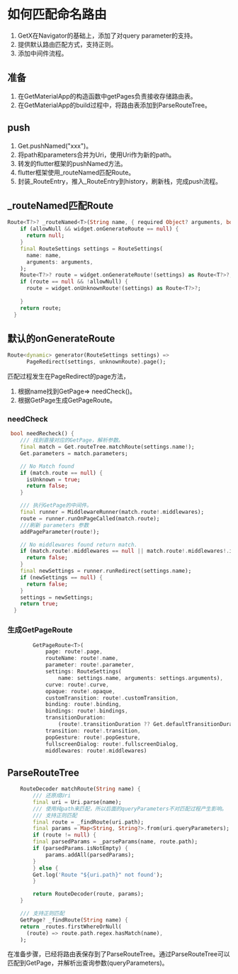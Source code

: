 # 如何匹配命名路由

1. GetX在Navigator的基础上，添加了对query parameter的支持。
2. 提供默认路由匹配方式，支持正则。
3. 添加中间件流程。

## 准备
1. 在GetMaterialApp的构造函数中getPages负责接收存储路由表。
2. 在GetMaterialApp的build过程中，将路由表添加到ParseRouteTree。

## push

1. Get.pushNamed("xxx")。
2. 将path和parameters合并为Uri，使用Uri作为新的path。
3. 转发的flutter框架的pushNamed方法。
4. flutter框架使用_routeNamed匹配Route。
5. 封装_RouteEntry，推入_RouteEntry到history，刷新栈，完成push流程。

## _routeNamed匹配Route

```dart
Route<T?>? _routeNamed<T>(String name, { required Object? arguments, bool allowNull = false }) {
    if (allowNull && widget.onGenerateRoute == null) {
      return null;
    }
    final RouteSettings settings = RouteSettings(
      name: name,
      arguments: arguments,
    );
    Route<T?>? route = widget.onGenerateRoute!(settings) as Route<T?>?;
    if (route == null && !allowNull) {
      route = widget.onUnknownRoute!(settings) as Route<T?>?;
      
    }
    return route;
  }
```

## 默认的onGenerateRoute 

```dart
Route<dynamic> generator(RouteSettings settings) =>
      PageRedirect(settings, unknownRoute).page();
```

匹配过程发生在PageRedirect的page方法，

1. 根据name找到GetPage=> needCheck()。
2. 根据GetPage生成GetPageRoute。

### needCheck

```dart
 bool needRecheck() {
    /// 找到直接对应的GetPage，解析参数。
    final match = Get.routeTree.matchRoute(settings.name!);
    Get.parameters = match.parameters;

    // No Match found
    if (match.route == null) {
      isUnknown = true;
      return false;
    }

    /// 执行GetPage的中间件。
    final runner = MiddlewareRunner(match.route!.middlewares);
    route = runner.runOnPageCalled(match.route);
    ///刷新 parameters 参数
    addPageParameter(route!);

    // No middlewares found return match.
    if (match.route!.middlewares == null || match.route!.middlewares!.isEmpty) {
      return false;
    }
    final newSettings = runner.runRedirect(settings.name);
    if (newSettings == null) {
      return false;
    }
    settings = newSettings;
    return true;
  }
```

### 生成GetPageRoute

```dart
        GetPageRoute<T>(
            page: route!.page,
            routeName: route!.name,
            parameter: route!.parameter,
            settings: RouteSettings(
                name: settings.name, arguments: settings.arguments),
            curve: route!.curve,
            opaque: route!.opaque,
            customTransition: route!.customTransition,
            binding: route!.binding,
            bindings: route!.bindings,
            transitionDuration:
                (route!.transitionDuration ?? Get.defaultTransitionDuration),
            transition: route!.transition,
            popGesture: route!.popGesture,
            fullscreenDialog: route!.fullscreenDialog,
            middlewares: route!.middlewares)
```

## ParseRouteTree

```dart
    RouteDecoder matchRoute(String name) {
        /// 还原成Uri
        final uri = Uri.parse(name);
        /// 使用纯path来匹配，所以后面的queryParameters不对匹配过程产生影响。
        /// 支持正则匹配
        final route = _findRoute(uri.path);
        final params = Map<String, String?>.from(uri.queryParameters);
        if (route != null) {
        final parsedParams = _parseParams(name, route.path);
        if (parsedParams.isNotEmpty) {
            params.addAll(parsedParams);
        }
        } else {
        Get.log('Route "${uri.path}" not found');
        }

        return RouteDecoder(route, params);
    }

    /// 支持正则匹配
    GetPage? _findRoute(String name) {
    return _routes.firstWhereOrNull(
      (route) => route.path.regex.hasMatch(name),
    );
```

在准备步骤，已经将路由表保存到了ParseRouteTree。通过ParseRouteTree可以匹配到GetPage，并解析出查询参数(queryParameters)。